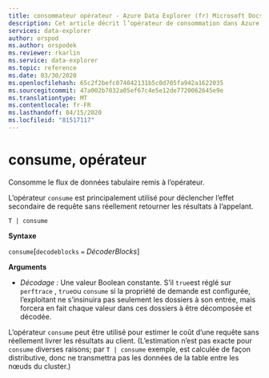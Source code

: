 ```yaml
---
title: consommateur opérateur - Azure Data Explorer (fr) Microsoft Docs
description: Cet article décrit l’opérateur de consommation dans Azure Data Explorer.
services: data-explorer
author: orspod
ms.author: orspodek
ms.reviewer: rkarlin
ms.service: data-explorer
ms.topic: reference
ms.date: 03/30/2020
ms.openlocfilehash: 65c2f2befc074042131b5c0d705fa942a1622035
ms.sourcegitcommit: 47a002b7032a05ef67c4e5e12de7720062645e9e
ms.translationtype: MT
ms.contentlocale: fr-FR
ms.lasthandoff: 04/15/2020
ms.locfileid: "81517117"
---
```

# <a name="consume-operator"></a>consume, opérateur

Consomme le flux de données tabulaire remis à l’opérateur. 

L’opérateur `consume` est principalement utilisé pour déclencher l’effet secondaire de requête sans réellement retourner les résultats à l’appelant.

```kusto
T | consume
```

**Syntaxe**

`consume`[`decodeblocks` `=` *DécoderBlocks*]

**Arguments**

* *Décodage :* Une valeur Boolean constante. S’il `true`est réglé sur `perftrace` , `true`ou `consume` si la propriété de demande est configurée, l’exploitant ne s’insinuira pas seulement les dossiers à son entrée, mais forcera en fait chaque valeur dans ces dossiers à être décomposée et décodée.

L’opérateur `consume` peut être utilisé pour estimer le coût d’une requête sans réellement livrer les résultats au client.
(L’estimation n’est pas exacte pour `consume` diverses raisons; par `T | consume` exemple, est calculée de façon distributive, donc ne transmettra pas les données de la table entre les nœuds du cluster.)

<!--
* *WithStats*: A constant Boolean value. If set to `true` (or if the global
  property `perftrace` is set), the operator will return a single
  row with a single column called `Stats` of type `dynamic` holding the statistics
  of the data source fed to the `consume` operator.
-->